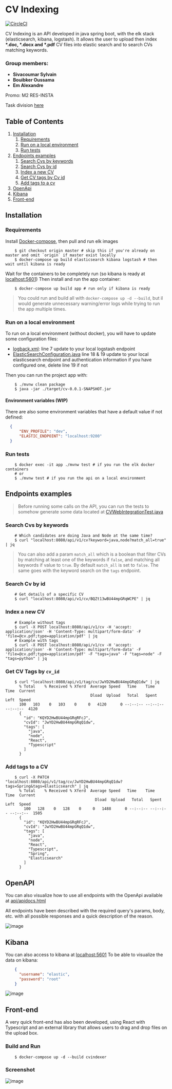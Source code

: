 # CV Indexing
[![CircleCI](https://circleci.com/gh/alexandre-em/CVIndexing/tree/master.svg?style=shield&circle-token=38d82677883311039bdcff9c01271dc25f0370b4)](https://circleci.com/gh/alexandre-em/CVIndexing/tree/master)

CV Indexing is an API developed in java spring boot, with the elk stack (elasticsearch, kibana, logstash). 
It allows the user to upload then index __*.doc, *.docx and *.pdf__ CV files into elastic search and to search CVs matching
keywords.

### Group members:
* **Sivacoumar Sylvain**
* **Bouibker Oussama**
* **Em Alexandre**

Promo: M2 RES-INSTA

Task division [here](https://github.com/alexandre-em/CVIndexing/projects/1)

## Table of Contents
1. [Installation](#installation)
   1. [Requirements](#requirements)
   2. [Run on a local environment](#run-on-a-local-environment)
   3. [Run tests](#run-tests)
2. [Endpoints examples](#endpoints-examples)
   1. [Search Cvs by keywords](#search-cvs-by-keywords)
   2. [Search Cvs by id](#search-cv-by-id)
   3. [Index a new CV](#index-a-new-cv)
   4. [Get CV tags by Cv id](#get-cv-tags-by-cv_id)
   5. [Add tags to a cv](#add-tags-to-a-cv)
3. [OpenApi](#openapi)
4. [Kibana](#kibana)
5. [Front-end](#front-end)

## Installation
### Requirements
Install [Docker-compose](https://docs.docker.com/compose/install/), then pull and run elk images
```shell
    $ git checkout origin master # skip this if you're already on master and omit `origin` if master exist locally
    $ docker-compose up build elasticsearch kibana logstash # then wait until kibana is ready
```
Wait for the containers to be completely run (so kibana is ready at [localhost:5601](http://localhost:5601/)) 
Then install and run the app container:
```shell
    $ docker-compose up build app # run only if kibana is ready 
```
>You could run and build all with `docker-compose up -d --build`, 
but il would generate unnecessary warning/error logs while trying to run the app multiple times.
### Run on a local environment
To run on a local environment (without docker), you will have to update some configuration files:
* [logback.xml](src/main/resources/logback.xml): line 7 update to your local logstash endpoint
* [ElasticSearchConfiguration.java](src/main/java/com/indexation/cv/config/ElasticSearchConfiguration.java) line 18 & 19 update to your local elasticsearch endpoint and authentication information if you have configured one, delete line 19 if not

Then you can run the project app with:
```shell
    $ ./mvnw clean package
    $ java -jar ./target/cv-0.0.1-SNAPSHOT.jar
```
#### Environment variables (WIP)
There are also some environment variables that have a default value if not defined:
```json
  {
      "ENV_PROFILE": "dev",
      "ELASTIC_ENDPOINT": "localhost:9200"
  }
```

### Run tests
```shell
    $ docker exec -it app ./mvnw test # if you run the elk docker containers
    # or 
    $ ./mvnw test # if you run the api on a local environment
```

## Endpoints examples
>Before running some calls on the API, you can run the tests to somehow generate some data located at [CVWebIntegrationTest.java](src/test/java/com/indexation/cv/CVWebIntegrationTest.java)
### Search Cvs by keywords
```shell
    # Which candidates are doing Java and Node at the same time?
    $ curl "localhost:8080/api/v1/cv?keyword=java,node?match_all=true" | jq
```

>You can also add a param `match_all` which is a boolean that filter CVs by matching at least one of the keywords if `false`, 
>and matching all keywords if value to `true`. By default `match_all` is set to `false`. The same goes with the keyword search on the `tags` endpoint.

### Search Cv by id
```shell
    # Get details of a specific CV
    $ curl "localhost:8080/api/v1/cv/BQZt13wBU44mpGRqWCPE" | jq
```


### Index a new CV
```shell
    # Example without tags
    $ curl -X POST localhost:8080/api/v1/cv -H 'accept: application/json' -H 'Content-Type: multipart/form-data' -F 'file=@cv.pdf;type=application/pdf' | jq
    # Example with tags
    $ curl -X POST localhost:8080/api/v1/cv -H 'accept: application/json' -H 'Content-Type: multipart/form-data' -F 'file=@cv.pdf;type=application/pdf' -F "tags=java" -F "tags=node" -F "tags=python" | jq
```

### Get CV Tags by `cv_id`
```shell
    $ curl "localhost:8080/api/v1/tag/cv/JwYD2HwBU44mpGRqQ1dw" | jq
      % Total    % Received % Xferd  Average Speed   Time    Time     Time  Current
                                     Dload  Upload   Total   Spent    Left  Speed
      100   103    0   103    0     0   4120      0 --:--:-- --:--:-- --:--:--  4120
      {
        "id": "KQYD2HwBU44mpGRqRFcJ",
        "cvId": "JwYD2HwBU44mpGRqQ1dw",
        "tags": [
          "java",
          "node",
          "React",
          "Typescript"
        ]
      }
```

### Add tags to a CV
```shell
    $ curl -X PATCH "localhost:8080/api/v1/tag/cv/JwYD2HwBU44mpGRqQ1dw?tags=Spring&tags=Elasticsearch" | jq
      % Total    % Received % Xferd  Average Speed   Time    Time     Time  Current
                                       Dload  Upload   Total   Spent    Left  Speed
        100   128    0   128    0     0   1488      0 --:--:-- --:--:-- --:--:--  1505
      {
        "id": "KQYD2HwBU44mpGRqRFcJ",
        "cvId": "JwYD2HwBU44mpGRqQ1dw",
        "tags": [
          "java",
          "node",
          "React",
          "Typescript",
          "Spring",
          "Elasticsearch"
        ]
      }
```

## OpenAPI
You can also visualize how to use all endpoints with the OpenApi available at [api/apidocs.html](http://localhost:8080/apidocs.html)

All endpoints have been described with the required query's params, body, etc. with all possible responses and a quick description of the reason.

![image](https://raw.githubusercontent.com/alexandre-em/CVIndexing/master/images/openapi.png)
## Kibana
You can also access to kibana at [localhost:5601](http://localhost:5601/)
To be able to visualize the data on kibana:
```json
    {
      "username": "elastic",
      "password": "root"
    }
```

![image](https://raw.githubusercontent.com/alexandre-em/CVIndexing/master/images/kibana_logs.png)
## Front-end
A very quick front-end has also been developed, using React with Typescript and an external library that allows users to drag and drop files on the upload box.
### Build and Run
```shell
    $ docker-compose up -d --build cvindexer
```
### Screenshot
![image](https://raw.githubusercontent.com/alexandre-em/CVIndexing/master/images/front.png)

